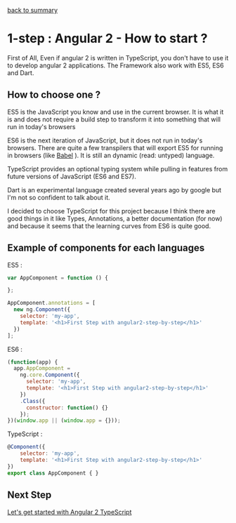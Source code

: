 [back to summary](https://github.com/ByJC/angular2-step-by-step)

# 1-step : Angular 2 - How to start ?  

First of All, Even if angular 2 is written in TypeScript, you don't have to use it to develop angular 2 applications. The Framework also work with ES5, ES6 and Dart.

## How to choose one ?

ES5 is the JavaScript you know and use in the current browser. It is what it is and does not require a build step to transform it into something that will run in today's browsers

ES6 is the next iteration of JavaScript, but it does not run in today's browsers. There are quite a few transpilers that will export ES5 for running in browsers (like [Babel](https://babeljs.io/) ). It is still an dynamic (read: untyped) language.

TypeScript provides an optional typing system while pulling in features from future versions of JavaScript (ES6 and ES7).

Dart is an experimental language created several years ago by google but I'm not so confident to talk about it.

I decided to choose TypeScript for this project because I think there are good things in it like Types, Annotations, a better documentation (for now) and because it seems that the learning curves from ES6 is quite good.

## Example of components for each languages

ES5 :
```js
var AppComponent = function () {

};

AppComponent.annotations = [
  new ng.Component({
    selector: 'my-app',
    template: '<h1>First Step with angular2-step-by-step</h1>'
  })
];
```


ES6 :
```js
(function(app) {
  app.AppComponent =
    ng.core.Component({
      selector: 'my-app',
      template: '<h1>First Step with angular2-step-by-step</h1>'
    })
    .Class({
      constructor: function() {}
    });
})(window.app || (window.app = {}));
```

TypeScript :
```js
@Component({
    selector: 'my-app',
    template: '<h1>First Step with angular2-step-by-step</h1>'
})
export class AppComponent { }
```

## Next Step

[Let's get started with Angular 2 TypeScript](https://github.com/ByJC/angular2-step-by-step/tree/2-step)
